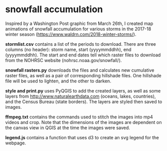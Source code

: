 # snowfall accumulation

Inspired by a Washington Post graphic from March 26th, I created map animations of snowfall accumulation for various storms in the 2017-18 winter season (https://www.waldrn.com/2018-winter-storms/).

**stormlist.csv** contains a list of the periods to download. There are three columns (no header): storm name, start (yyyymmddhh), end (yyyymmddhh). The start and end dates tell which raster files to download from the NOHRSC website (nohrsc.noaa.gov/snowfall/).

**snowfall rasters.py** downloads the files and calculates new cumulative raster files, as well as a pair of corresponding hillshade files. One hillshade file will be used to lighten, and the other to darken.

**style and print.py** uses PyQGIS to add the created layers, as well as some layers from http://www.naturalearthdata.com (oceans, lakes, countries), and the Census Bureau (state borders). The layers are styled then saved to images.

**ffmpeg.txt** contains the commands used to stitch the images into mp4 videos and crop. Note that the dimensions of the images are dependent on the canvas view in QGIS at the time the images were saved.

**legend.js** contains a function that uses d3 to create an svg legend for the webpage.
